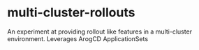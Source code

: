 # multi-cluster-rollouts
An experiment at providing rollout like features in a multi-cluster environment. Leverages ArogCD ApplicationSets
